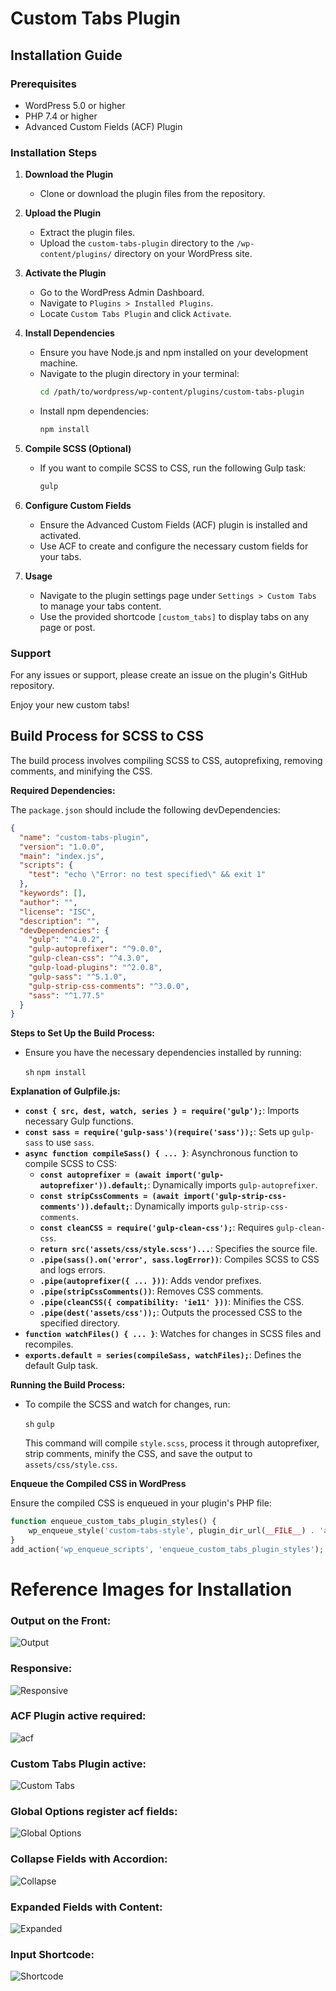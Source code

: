 # Custom Tabs Plugin

## Installation Guide

### Prerequisites
- WordPress 5.0 or higher
- PHP 7.4 or higher
- Advanced Custom Fields (ACF) Plugin

### Installation Steps

1. **Download the Plugin**
    - Clone or download the plugin files from the repository.

2. **Upload the Plugin**
    - Extract the plugin files.
    - Upload the `custom-tabs-plugin` directory to the `/wp-content/plugins/` directory on your WordPress site.

3. **Activate the Plugin**
    - Go to the WordPress Admin Dashboard.
    - Navigate to `Plugins > Installed Plugins`.
    - Locate `Custom Tabs Plugin` and click `Activate`.

4. **Install Dependencies**
    - Ensure you have Node.js and npm installed on your development machine.
    - Navigate to the plugin directory in your terminal:
      ```sh
      cd /path/to/wordpress/wp-content/plugins/custom-tabs-plugin
      ```
    - Install npm dependencies:
      ```sh
      npm install
      ```

5. **Compile SCSS (Optional)**
    - If you want to compile SCSS to CSS, run the following Gulp task:
      ```sh
      gulp
      ```

6. **Configure Custom Fields**
    - Ensure the Advanced Custom Fields (ACF) plugin is installed and activated.
    - Use ACF to create and configure the necessary custom fields for your tabs.

7. **Usage**
    - Navigate to the plugin settings page under `Settings > Custom Tabs` to manage your tabs content.
    - Use the provided shortcode `[custom_tabs]` to display tabs on any page or post.

### Support
For any issues or support, please create an issue on the plugin's GitHub repository.

Enjoy your new custom tabs!


## Build Process for SCSS to CSS

The build process involves compiling SCSS to CSS, autoprefixing, removing comments, and minifying the CSS.

**Required Dependencies:**

The `package.json` should include the following devDependencies:

```json
{
  "name": "custom-tabs-plugin",
  "version": "1.0.0",
  "main": "index.js",
  "scripts": {
    "test": "echo \"Error: no test specified\" && exit 1"
  },
  "keywords": [],
  "author": "",
  "license": "ISC",
  "description": "",
  "devDependencies": {
    "gulp": "^4.0.2",
    "gulp-autoprefixer": "^9.0.0",
    "gulp-clean-css": "^4.3.0",
    "gulp-load-plugins": "^2.0.8",
    "gulp-sass": "^5.1.0",
    "gulp-strip-css-comments": "^3.0.0",
    "sass": "^1.77.5"
  }
}
```

**Steps to Set Up the Build Process:**

- Ensure you have the necessary dependencies installed by running:

  `sh`
  `npm install`

**Explanation of Gulpfile.js:**

- **`const { src, dest, watch, series } = require('gulp');`**: Imports necessary Gulp functions.
- **`const sass = require('gulp-sass')(require('sass'));`**: Sets up `gulp-sass` to use `sass`.
- **`async function compileSass() { ... }`**: Asynchronous function to compile SCSS to CSS:
  - **`const autoprefixer = (await import('gulp-autoprefixer')).default;`**: Dynamically imports `gulp-autoprefixer`.
  - **`const stripCssComments = (await import('gulp-strip-css-comments')).default;`**: Dynamically imports `gulp-strip-css-comments`.
  - **`const cleanCSS = require('gulp-clean-css');`**: Requires `gulp-clean-css`.
  - **`return src('assets/css/style.scss')...`**: Specifies the source file.
  - **`.pipe(sass().on('error', sass.logError))`**: Compiles SCSS to CSS and logs errors.
  - **`.pipe(autoprefixer({ ... }))`**: Adds vendor prefixes.
  - **`.pipe(stripCssComments())`**: Removes CSS comments.
  - **`.pipe(cleanCSS({ compatibility: 'ie11' }))`**: Minifies the CSS.
  - **`.pipe(dest('assets/css'));`**: Outputs the processed CSS to the specified directory.
- **`function watchFiles() { ... }`**: Watches for changes in SCSS files and recompiles.
- **`exports.default = series(compileSass, watchFiles);`**: Defines the default Gulp task.

**Running the Build Process:**

- To compile the SCSS and watch for changes, run:

  `sh`
  `gulp`

  This command will compile `style.scss`, process it through autoprefixer, strip comments, minify the CSS, and save the output to `assets/css/style.css`.

**Enqueue the Compiled CSS in WordPress**

Ensure the compiled CSS is enqueued in your plugin's PHP file:

```php
function enqueue_custom_tabs_plugin_styles() {
    wp_enqueue_style('custom-tabs-style', plugin_dir_url(__FILE__) . 'assets/css/style.css', array(), '1.0.0');
}
add_action('wp_enqueue_scripts', 'enqueue_custom_tabs_plugin_styles');
```


# Reference Images for Installation

### Output on the Front:

![Output](https://raw.githubusercontent.com/Grois333/Custom-Tabs-WordPress-Plugin/master/assets/img/git-images/desktop.png)


### Responsive:

![Responsive](https://raw.githubusercontent.com/Grois333/Custom-Tabs-WordPress-Plugin/master/assets/img/git-images/mobile.png)


### ACF Plugin active required:

![acf](https://raw.githubusercontent.com/Grois333/Custom-Tabs-WordPress-Plugin/master/assets/img/git-images/acf%20plugin%20active%20required.png)


### Custom Tabs Plugin active:

![Custom Tabs](https://raw.githubusercontent.com/Grois333/Custom-Tabs-WordPress-Plugin/master/assets/img/git-images/active%20custom%20tab%20plugin.png)


### Global Options register acf fields:

![Global Options](https://raw.githubusercontent.com/Grois333/Custom-Tabs-WordPress-Plugin/master/assets/img/git-images/global%20options%20register%20acf%20fields.png)


### Collapse Fields with Accordion:

![Collapse](https://raw.githubusercontent.com/Grois333/Custom-Tabs-WordPress-Plugin/master/assets/img/git-images/accordion.png)


### Expanded Fields with Content:

![Expanded](https://raw.githubusercontent.com/Grois333/Custom-Tabs-WordPress-Plugin/master/assets/img/git-images/acf%20content.png)


### Input Shortcode:

![Shortcode](https://raw.githubusercontent.com/Grois333/Custom-Tabs-WordPress-Plugin/master/assets/img/git-images/shortcode.png)